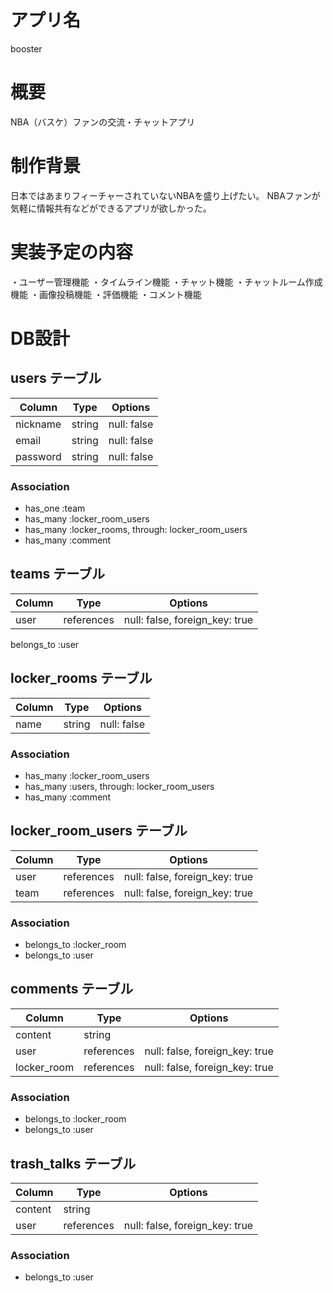 # アプリ名
 booster

# 概要
 NBA（バスケ）ファンの交流・チャットアプリ

# 制作背景
 日本ではあまりフィーチャーされていないNBAを盛り上げたい。
 NBAファンが気軽に情報共有などができるアプリが欲しかった。

# 実装予定の内容
 ・ユーザー管理機能
 ・タイムライン機能
 ・チャット機能
 ・チャットルーム作成機能
 ・画像投稿機能
 ・評価機能
 ・コメント機能

# DB設計

## users テーブル

| Column    | Type       | Options     |
| --------- | ---------- | ----------- |
| nickname  | string     | null: false |
| email     | string     | null: false |
| password  | string     | null: false |

### Association

- has_one :team
- has_many :locker_room_users
- has_many :locker_rooms, through: locker_room_users
- has_many :comment

## teams テーブル

| Column | Type       | Options                        |
| ------ | ---------- | ------------------------------ |
| user   | references | null: false, foreign_key: true |

belongs_to :user

## locker_rooms テーブル

| Column    | Type    | Options     |
| --------- | ------- | ----------- |
| name      | string  | null: false |

### Association

- has_many :locker_room_users
- has_many :users, through: locker_room_users
- has_many :comment

## locker_room_users テーブル

| Column    | Type       | Options                        |
| --------- | -------    | ------------------------------ |
| user      | references | null: false, foreign_key: true |
| team      | references | null: false, foreign_key: true |

### Association

- belongs_to :locker_room
- belongs_to :user

## comments テーブル

| Column           | Type       | Options                        |
| ---------------- | ---------- | ------------------------------ |
| content          | string     |                                |
| user             | references | null: false, foreign_key: true |
| locker_room      | references | null: false, foreign_key: true |

### Association

- belongs_to :locker_room
- belongs_to :user


## trash_talks テーブル

| Column  |   Type     | Options                        |
| ------- | ---------- | ------------------------------ |
| content | string     |                                |
| user    | references | null: false, foreign_key: true |

### Association

- belongs_to :user